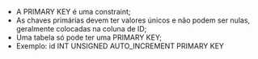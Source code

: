 * A PRIMARY KEY é uma constraint;
* As chaves primárias devem ter valores únicos e não podem ser nulas, geralmente colocadas na coluna de ID;
* Uma tabela só pode ter uma PRIMARY KEY;
* Exemplo: id INT UNSIGNED AUTO_INCREMENT PRIMARY KEY